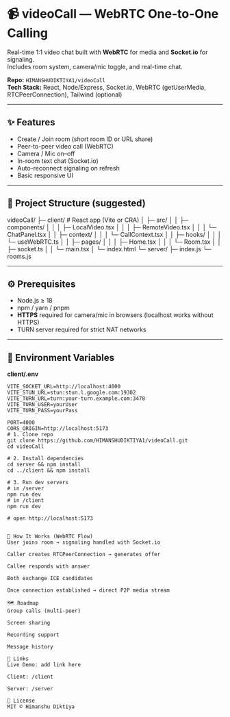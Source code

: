 # 📹 videoCall — WebRTC One-to-One Calling

Real-time 1:1 video chat built with **WebRTC** for media and **Socket.io** for signaling.  
Includes room system, camera/mic toggle, and real-time chat.

**Repo:** `HIMANSHUDIKTIYA1/videoCall`  
**Tech Stack:** React, Node/Express, Socket.io, WebRTC (getUserMedia, RTCPeerConnection), Tailwind (optional)

---

## ✨ Features

- Create / Join room (short room ID or URL share)  
- Peer-to-peer video call (WebRTC)  
- Camera / Mic on–off  
- In-room text chat (Socket.io)  
- Auto-reconnect signaling on refresh  
- Basic responsive UI  

---

## 📂 Project Structure (suggested)

videoCall/
├─ client/ # React app (Vite or CRA)
│ ├─ src/
│ │ ├─ components/
│ │ │ ├─ LocalVideo.tsx
│ │ │ ├─ RemoteVideo.tsx
│ │ │ └─ ChatPanel.tsx
│ │ ├─ context/
│ │ │ └─ CallContext.tsx
│ │ ├─ hooks/
│ │ │ └─ useWebRTC.ts
│ │ ├─ pages/
│ │ │ ├─ Home.tsx
│ │ │ └─ Room.tsx
│ │ ├─ socket.ts
│ │ └─ main.tsx
│ └─ index.html
└─ server/
├─ index.js
└─ rooms.js



---

## ⚙️ Prerequisites

- Node.js ≥ 18  
- npm / yarn / pnpm  
- **HTTPS** required for camera/mic in browsers (localhost works without HTTPS)  
- TURN server required for strict NAT networks  

---

## 🔐 Environment Variables

**client/.env**
```env
VITE_SOCKET_URL=http://localhost:4000
VITE_STUN_URL=stun:stun.l.google.com:19302
VITE_TURN_URL=turn:your-turn.example.com:3478
VITE_TURN_USER=yourUser
VITE_TURN_PASS=yourPass

PORT=4000
CORS_ORIGIN=http://localhost:5173
# 1. Clone repo
git clone https://github.com/HIMANSHUDIKTIYA1/videoCall.git
cd videoCall

# 2. Install dependencies
cd server && npm install
cd ../client && npm install

# 3. Run dev servers
# in /server
npm run dev
# in /client
npm run dev

# open http://localhost:5173


🧠 How It Works (WebRTC Flow)
User joins room → signaling handled with Socket.io

Caller creates RTCPeerConnection → generates offer

Callee responds with answer

Both exchange ICE candidates

Once connection established → direct P2P media stream

🗺️ Roadmap
Group calls (multi-peer)

Screen sharing

Recording support

Message history

🔗 Links
Live Demo: add link here

Client: /client

Server: /server

📄 License
MIT © Himanshu Diktiya

